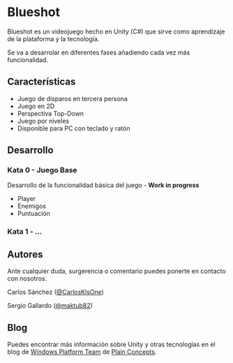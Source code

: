 # Blueshot

Blueshot es un videojuego hecho en Unity (C#) que sirve como aprendizaje de la plataforma y la tecnología.

Se va a desarrolar en diferentes fases añadiendo cada vez más funcionalidad.

## Características
* Juego de disparos en tercera persona
* Juego en 2D
* Perspectiva Top-Down
* Juego por niveles
* Disponible para PC con teclado y ratón

## Desarrollo

### Kata 0 - Juego Base

Desarrollo de la funcionalidad básica del juego - **Work in progress**

* Player
* Enemigos
* Puntuación

### Kata 1 - ...

## Autores

Ante cualquier duda, surgerencia o comentario puedes ponerte en contacto con nosotros.

Carlos Sánchez ([@CarlosKlsOne](https://twitter.com/CarlosKlsOne))

Sergio Gallardo ([@maktub82](https://twitter.com/maktub82))

## Blog
Puedes encontrar más información sobre Unity y otras tecnologías en el blog de [Windows Platform Team](http://geeks.ms/windowsplatform/) de [Plain Concepts](https://www.plainconcepts.com).

